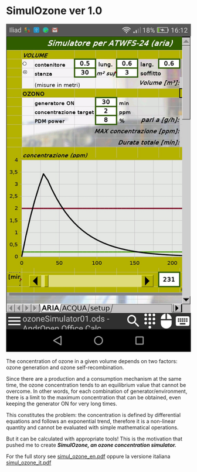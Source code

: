 # SimulOzone ver 1.0  #
![](https://github.com/msillano/Ozone-coronavirus-sonoff/blob/master/PROJECTS-DIY/simulOzone/images/fig001.png)

The concentration of ozone in a given volume depends on two factors: ozone generation and ozone self-recombination.

Since there are a production and a consumption mechanism at the same time, the ozone concentra­tion tends to an equilibrium value that cannot be overcome. In other words, for each combination of genera­tor/environment, there is a limit to the maximum concentration that can be obtained, even keeping the generator ON for very long times.

This constitutes the problem: the concentration is defined by differential equations and follows an exponential trend, therefore it is a non-linear quantity and cannot be evaluated with simple mathe­matical operations.

But it can be calculated with appropriate tools! This is the motivation that pushed me to create ***SimulOzone, an ozone concentration simulator.***

For the full story see [simul_ozone_en.pdf](https://github.com/msillano/Ozone-coronavirus-sonoff/blob/master/PROJECTS-DIY/simulOzone/simul_Ozone_en.pdf) oppure la versione italiana [simul_ozone_it.pdf](https://github.com/msillano/Ozone-coronavirus-sonoff/blob/master/PROJECTS-DIY/simulOzone/simul_Ozone_it.pdf) 

